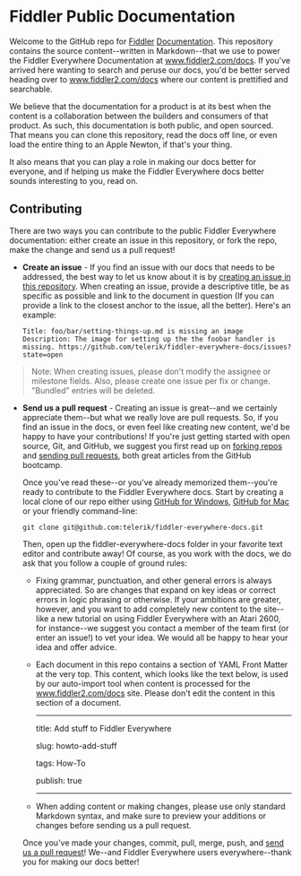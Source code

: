 <h1>
<a name="fiddler-public-documentation" class="anchor" href="#fiddler-public-documentation"><span class="mini-icon mini-icon-link"></span></a>Fiddler Public Documentation</h1>

<p>Welcome to the GitHub repo for <a href="http://www.telerik.com/fiddler-everywhere">Fiddler</a> <a href="#">Documentation</a>. This repository contains the source content--written in Markdown--that we use to power the Fiddler Everywhere Documentation at <a href="http://www.telerik.com/fiddler-everywhere">www.fiddler2.com/docs</a>. If you've arrived here wanting to search and peruse our docs, you'd be better served heading over to <a href="http:%5Cwww.fiddler2.com/docs">www.fiddler2.com/docs</a> where our content is prettified and searchable. </p>

<p>We believe that the documentation for a product is at its best when the content is a collaboration between the builders and consumers of that product. As such, this documentation is both public, and open sourced. That means you can clone this repository, read the docs off line, or even load the entire thing to an Apple Newton, if that's your thing.</p>

<p>It also means that you can play a role in making our docs better for everyone, and if helping us make the Fiddler Everywhere docs better sounds interesting to you, read on.</p>

<h2>
<a name="contributing" class="anchor" href="#contributing"><span class="mini-icon mini-icon-link"></span></a>Contributing</h2>

<p>There are two ways you can contribute to the public Fiddler Everywhere documentation: either create an issue in this repository, or fork the repo, make the change and send us a pull request!</p>

<ul>
<li>
<p><strong>Create an issue</strong> - If you find an issue with our docs that needs to be addressed, the best way to let us know about it is by <a href="https://github.com/telerik/fiddler-everywhere-docs/issues?state=open">creating an issue in this repository</a>. When creating an issue, provide a descriptive title, be as specific as possible and link to the document in question (If you can provide a link to the closest anchor to the issue, all the better). Here's an example:</p>

<pre><code>Title: foo/bar/setting-things-up.md is missing an image
Description: The image for setting up the the foobar handler is missing. https://github.com/telerik/fiddler-everywhere-docs/issues?state=open
</code></pre>
</li>
</ul><blockquote>
<p>Note: When creating issues, please don't modify the assignee or milestone fields. Also, please create one issue per fix or change. "Bundled" entries will be deleted.</p>
</blockquote>

<ul>
<li>
<p><strong>Send us a pull request</strong> - Creating an issue is great--and we certainly appreciate them--but what we really love are pull requests. So, if you find an issue in the docs, or even feel like creating new content, we'd be happy to have your contributions! If you're just getting started with open source, Git, and GitHub, we suggest you first read up on <a href="https://help.github.com/articles/fork-a-repo">forking repos</a> and <a href="https://help.github.com/articles/using-pull-requests">sending pull requests</a>, both great articles from the GitHub bootcamp.  </p>

<p>Once you've read these--or you've already memorized them--you're ready to contribute to the Fiddler Everywhere docs. Start by creating a local clone of our repo either using <a href="http://windows.github.com/">GitHub for Windows</a>, <a href="http://mac.github.com/">GitHub for Mac</a> or your friendly command-line:</p>

<pre><code>git clone git@github.com:telerik/fiddler-everywhere-docs.git
</code></pre>

<p>Then, open up the fiddler-everywhere-docs folder in your favorite text editor and contribute away! Of course, as you work with the docs, we do ask that you follow a couple of ground rules:</p>

<ul>
<li>Fixing grammar, punctuation, and other general errors is always appreciated. So are changes that expand on key ideas or correct errors in logic phrasing or otherwise. If your ambitions are greater, however, and you want to add completely new content to the site--like a new tutorial on using Fiddler Everywhere with an Atari 2600, for instance--we suggest you contact a member of the team first (or enter an issue!) to vet your idea. We would all be happy to hear your idea and offer advice.</li>
<li>
<p>Each document in this repo contains a section of YAML Front Matter at the very top. This content, which looks like the text below, is used by our auto-import tool when content is processed for the <a href="http://www.fiddler2.com/docs">www.fiddler2.com/docs</a> site. Please don't edit the content in this section of a document.</p>

<hr>
<p>title: Add stuff to Fiddler Everywhere</p>

<p>slug: howto-add-stuff</p>

<p>tags: How-To</p>

<p>publish: true</p>

<hr>
</li>
<li><p>When adding content or making changes, please use only standard Markdown syntax, and make sure to preview your additions or changes before sending us a pull request. </p></li>
</ul>
<p>Once you've made your changes, commit, pull, merge, push, and <a href="https://help.github.com/articles/using-pull-requests">send us a pull request</a>! We--and Fiddler Everywhere users everywhere--thank you for making our docs better! </p>
</li>
</ul></article>
